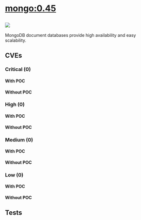 # [mongo:0.45](https://hub.docker.com/_/mongo?tab=tags)
![](https://img.shields.io/static/v1?label=tag&message=0.45&color=blue)
---
<p>
MongoDB document databases provide high availability and easy scalability.
</p>

## CVEs
### Critical (0)
#### With POC

#### Without POC


### High (0)
#### With POC

#### Without POC


### Medium (0)
#### With POC

#### Without POC


### Low (0)
#### With POC

#### Without POC


## Tests
